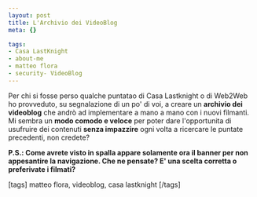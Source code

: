 ```yaml
--- 
layout: post
title: L'Archivio dei VideoBlog
meta: {}

tags: 
- Casa LastKnight
- about-me
- matteo flora
- security- VideoBlog
---
```

Per chi si fosse perso qualche puntatao di Casa Lastknight o di Web2Web ho provveduto, su segnalazione di un po' di voi, a creare un **archivio dei videoblog** che andrò ad implementare a mano a mano con i nuovi filmanti.  
Mi sembra un **modo comodo e veloce** per poter dare l'opportunita di usufruire dei contenuti **senza impazzire** ogni volta a ricercare le puntate precedenti, non credete?  
  
**P.S.: Come avrete visto in spalla appare solamente ora il banner per non appesantire la navigazione. Che ne pensate? E' una scelta corretta o preferivate i filmati?**  
  
[tags] matteo flora, videoblog, casa lastknight [/tags] 
